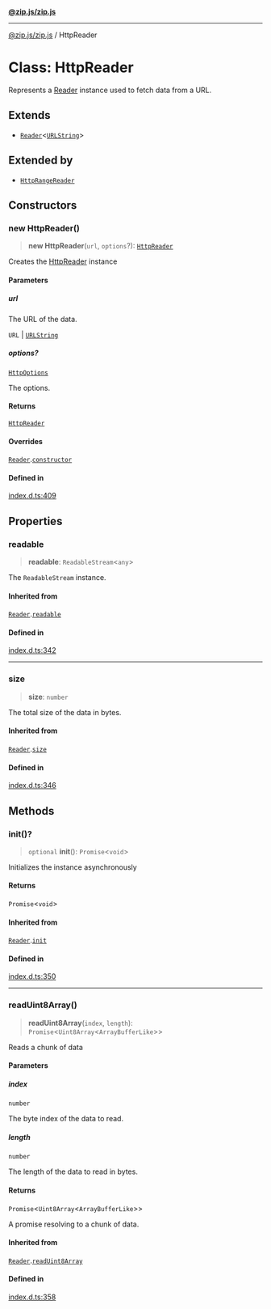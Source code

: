 [**@zip.js/zip.js**](../README.md)

***

[@zip.js/zip.js](../globals.md) / HttpReader

# Class: HttpReader

Represents a [Reader](Reader.md) instance used to fetch data from a URL.

## Extends

- [`Reader`](Reader.md)\<[`URLString`](../interfaces/URLString.md)\>

## Extended by

- [`HttpRangeReader`](HttpRangeReader.md)

## Constructors

### new HttpReader()

> **new HttpReader**(`url`, `options`?): [`HttpReader`](HttpReader.md)

Creates the [HttpReader](HttpReader.md) instance

#### Parameters

##### url

The URL of the data.

`URL` | [`URLString`](../interfaces/URLString.md)

##### options?

[`HttpOptions`](../interfaces/HttpOptions.md)

The options.

#### Returns

[`HttpReader`](HttpReader.md)

#### Overrides

[`Reader`](Reader.md).[`constructor`](Reader.md#constructors)

#### Defined in

[index.d.ts:409](https://github.com/gildas-lormeau/zip.js/blob/24ecd74cb4237f29fe97eb10cff1144c3877ce3d/index.d.ts#L409)

## Properties

### readable

> **readable**: `ReadableStream`\<`any`\>

The `ReadableStream` instance.

#### Inherited from

[`Reader`](Reader.md).[`readable`](Reader.md#readable)

#### Defined in

[index.d.ts:342](https://github.com/gildas-lormeau/zip.js/blob/24ecd74cb4237f29fe97eb10cff1144c3877ce3d/index.d.ts#L342)

***

### size

> **size**: `number`

The total size of the data in bytes.

#### Inherited from

[`Reader`](Reader.md).[`size`](Reader.md#size)

#### Defined in

[index.d.ts:346](https://github.com/gildas-lormeau/zip.js/blob/24ecd74cb4237f29fe97eb10cff1144c3877ce3d/index.d.ts#L346)

## Methods

### init()?

> `optional` **init**(): `Promise`\<`void`\>

Initializes the instance asynchronously

#### Returns

`Promise`\<`void`\>

#### Inherited from

[`Reader`](Reader.md).[`init`](Reader.md#init)

#### Defined in

[index.d.ts:350](https://github.com/gildas-lormeau/zip.js/blob/24ecd74cb4237f29fe97eb10cff1144c3877ce3d/index.d.ts#L350)

***

### readUint8Array()

> **readUint8Array**(`index`, `length`): `Promise`\<`Uint8Array`\<`ArrayBufferLike`\>\>

Reads a chunk of data

#### Parameters

##### index

`number`

The byte index of the data to read.

##### length

`number`

The length of the data to read in bytes.

#### Returns

`Promise`\<`Uint8Array`\<`ArrayBufferLike`\>\>

A promise resolving to a chunk of data.

#### Inherited from

[`Reader`](Reader.md).[`readUint8Array`](Reader.md#readuint8array)

#### Defined in

[index.d.ts:358](https://github.com/gildas-lormeau/zip.js/blob/24ecd74cb4237f29fe97eb10cff1144c3877ce3d/index.d.ts#L358)
